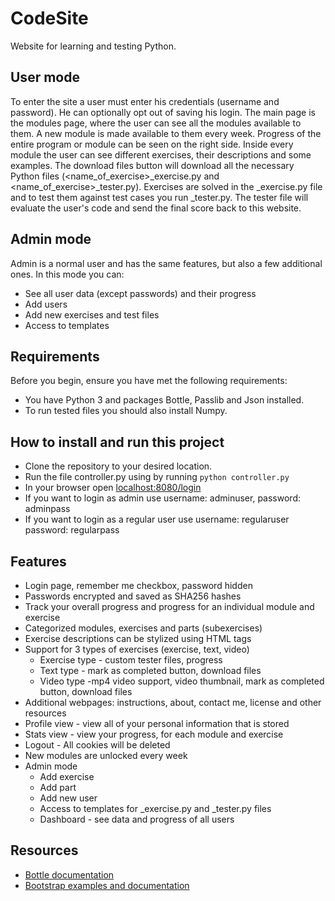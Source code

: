 # CodeSite
Website for learning and testing Python.

## User mode
To enter the site a user must enter his credentials (username and password). He can optionally opt out of saving his login. The main page is the modules page, where the user can see all the modules available to them. A new module is made available to them every week. Progress of the entire program or module can be seen on the right side. Inside every module the user can see different exercises, their descriptions and some examples. The download files button will download all the necessary Python files (<name_of_exercise>_exercise.py and <name_of_exercise>_tester.py). Exercises are solved in the _exercise.py file and to test them against test cases you run _tester.py. The tester file will evaluate the user's code and send the final score back to this website.

## Admin mode
Admin is a normal user and has the same features, but also a few additional ones. In this mode you can:
* See all user data (except passwords) and their progress
* Add users
* Add new exercises and test files
* Access to templates

## Requirements
Before you begin, ensure you have met the following requirements:
* You have Python 3 and packages Bottle, Passlib and Json installed.
* To run tested files you should also install Numpy.

## How to install and run this project
* Clone the repository to your desired location.
* Run the file controller.py using by running `python controller.py`
* In your browser open [localhost:8080/login](localhost:8080/login)
* If you want to login as admin use username: adminuser, password: adminpass
* If you want to login as a regular user use username: regularuser password: regularpass

## Features
* Login page, remember me checkbox, password hidden
* Passwords encrypted and saved as SHA256 hashes
* Track your overall progress and progress for an individual module and exercise
* Categorized modules, exercises and parts (subexercises)
* Exercise descriptions can be stylized using HTML tags
* Support for 3 types of exercises (exercise, text, video)
    * Exercise type - custom tester files, progress 
    * Text type - mark as completed button, download files
    * Video type -mp4 video support, video thumbnail, mark as completed button, download files
* Additional webpages: instructions, about, contact me, license and other resources
* Profile view - view all of your personal information that is stored
* Stats view - view your progress, for each module and exercise
* Logout - All cookies will be deleted
* New modules are unlocked every week
* Admin mode
    * Add exercise
    * Add part
    * Add new user
    * Access to templates for _exercise.py and _tester.py files
    * Dashboard - see data and progress of all users


## Resources
* [Bottle documentation](https://bottlepy.org/docs/dev/index.html)
* [Bootstrap examples and documentation](https://getbootstrap.com/docs/5.0/getting-started/introduction/)